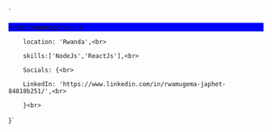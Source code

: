 
`<p style="background: blue;">const rwamugema = { <p>

        location: 'Rwanda',<br>
        
        skills:['NodeJs','ReactJs'],<br>
        
        Socials: {<br>
        
        LinkedIn: 'https://www.linkedin.com/in/rwamugema-japhet-84818b251/',<br>
        
        }<br>
}`
